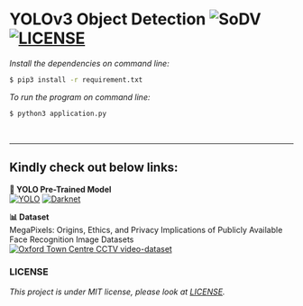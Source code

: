 # YOLOv3 Object Detection ![SoDV](https://img.shields.io/badge/Build-passing-green) [![LICENSE](https://img.shields.io/badge/license-MIT-blue)](https://github.com/afiqharith/ObjectDetection-YOLOv3/blob/master/LICENSE)

_Install the dependencies on command line:_

```sh
$ pip3 install -r requirement.txt
```

_To run the program on command line:_

```sh
$ python3 application.py
```
</br>

---

## Kindly check out below links:

**👀 YOLO Pre-Trained Model** </br>
[![YOLO](https://img.shields.io/badge/YOLO-Darknet-yellow)](https://pjreddie.com/darknet/yolo/) [![Darknet](https://img.shields.io/badge/Darknet-GitHub-lightgrey)](https://github.com/pjreddie/darknet.git)

**📊 Dataset** </br>
MegaPixels: Origins, Ethics, and Privacy Implications of Publicly Available Face Recognition Image Datasets </br>
[![Oxford Town Centre CCTV video-dataset](https://img.shields.io/badge/Oxford_Town_Centre-URL-yellowgreen)](https://megapixels.cc/oxford_town_centre/)
</br>

### LICENSE

_This project is under MIT license, please look at [LICENSE](https://github.com/afiqharith/ObjectDetection-YOLOv3/blob/master/LICENSE)._
